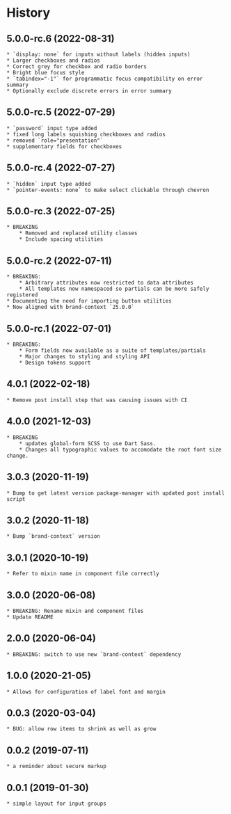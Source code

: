 # History

## 5.0.0-rc.6 (2022-08-31)
    * `display: none` for inputs without labels (hidden inputs)
    * Larger checkboxes and radios
    * Correct grey for checkbox and radio borders
    * Bright blue focus style
    * `tabindex="-1"` for programmatic focus compatibility on error summary
    * Optionally exclude discrete errors in error summary

## 5.0.0-rc.5 (2022-07-29)
    * `password` input type added
    * fixed long labels squishing checkboxes and radios
    * removed `role="presentation"`
    * supplementary fields for checkboxes

## 5.0.0-rc.4 (2022-07-27)
    * `hidden` input type added
    * `pointer-events: none` to make select clickable through chevron

## 5.0.0-rc.3 (2022-07-25)
    * BREAKING
        * Removed and replaced utility classes
        * Include spacing utilities

## 5.0.0-rc.2 (2022-07-11)
    * BREAKING:
        * Arbitrary attributes now restricted to data attributes
        * All templates now namespaced so partials can be more safely registered
    * Documenting the need for importing button utilities
    * Now aligned with brand-context `25.0.0`

## 5.0.0-rc.1 (2022-07-01)
    * BREAKING:
        * Form fields now available as a suite of templates/partials
        * Major changes to styling and styling API
        * Design tokens support

## 4.0.1 (2022-02-18)
    * Remove post install step that was causing issues with CI

## 4.0.0 (2021-12-03)
    * BREAKING
        * updates global-form SCSS to use Dart Sass.
        * Changes all typographic values to accomodate the root font size change.

## 3.0.3 (2020-11-19)
    * Bump to get latest version package-manager with updated post install script

## 3.0.2 (2020-11-18)
    * Bump `brand-context` version

## 3.0.1 (2020-10-19)
    * Refer to mixin name in component file correctly

## 3.0.0 (2020-06-08)
    * BREAKING: Rename mixin and component files
    * Update README

## 2.0.0 (2020-06-04)
    * BREAKING: switch to use new `brand-context` dependency

## 1.0.0 (2020-21-05)
    * Allows for configuration of label font and margin

## 0.0.3 (2020-03-04)
    * BUG: allow row items to shrink as well as grow

## 0.0.2 (2019-07-11)
    * a reminder about secure markup

## 0.0.1 (2019-01-30)
    * simple layout for input groups
